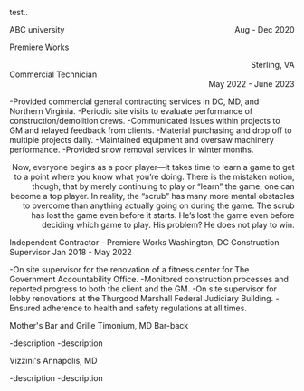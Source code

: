 test..

<p style="text-align:left;">
    ABC university
    <span style="float:right;">
        Aug - Dec 2020
    </span>
</p>


Premiere Works <div align="right">Sterling, VA</div>
Commercial Technician <div align="right">May 2022 - June 2023</div>	

-Provided commercial general contracting services in DC, MD, and Northern Virginia. 
-Periodic site visits to evaluate performance of construction/demolition crews.
-Communicated issues within projects to GM and relayed feedback from clients.
-Material purchasing and drop off to multiple projects daily.
-Maintained equipment and oversaw machinery performance.
-Provided snow removal services in winter months.

<div align="right">Now, everyone begins as a poor player—it takes time to learn a game to get to a point where you know what you’re doing. There is the mistaken notion, though, that by merely continuing to play or “learn” the game, one can become a top player. In reality, the “scrub” has many more mental obstacles to overcome than anything actually going on during the game. The scrub has lost the game even before it starts. He’s lost the game even before deciding which game to play. His problem? He does not play to win.</div>

Independent Contractor - Premiere Works	
Washington, DC
Construction Supervisor	
Jan 2018 - May 2022

-On site supervisor for the renovation of a fitness center for The Government Accountability Office.
-Monitored construction processes and reported progress to both the client and the GM.
-On site supervisor for lobby renovations at the Thurgood Marshall Federal Judiciary Building.
-Ensured adherence to health and safety regulations at all times.

Mother's Bar and Grille
Timonium, MD
Bar-back
<dates>

-description
-description

Vizzini's
Annapolis, MD
<dates>

-description
-description
